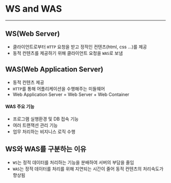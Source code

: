 # WS and WAS
------------

## WS(Web Server)
- 클라이언트로부터 `HTTP` 요청을 받고 정적인 컨텐츠(html, css ...)를 제공
- 동적 컨텐츠를 제공하기 위해 클라이언트 요청을 `WAS`로 보냄

## WAS(Web Application Server)
- 동적 컨텐츠 제공
- `HTTP`를 통해 어플리케이션을 수행해주는 미들웨어
- Web Application Server = Web Server + Web Container

#### WAS 주요 기능
- 프로그램 실행환경 및 DB 접속 기능
- 여러 트랜잭션 관리 기능
- 업무 처리하는 비지니스 로직 수행

## WS와 WAS를 구분하는 이유
- `WS`는 정적 데이터를 처리하는 기능을 분배하여 서버의 부담을 줄임
- `WAS`는 정적 데이터를 처리를 위해 지연되는 시간이 줄어 동적 컨텐츠의 처리속도가 향상됨
